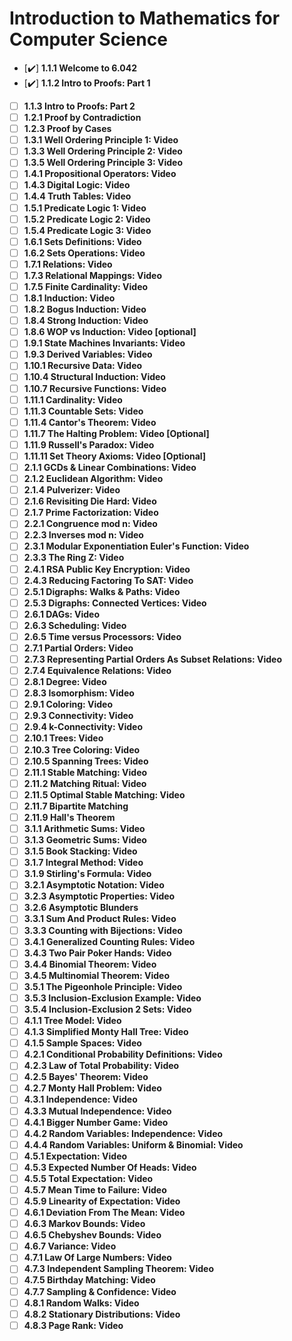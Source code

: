 # Introduction to Mathematics for Computer Science

- [✔️] **1.1.1 Welcome to 6.042**
- [✔️] **1.1.2 Intro to Proofs: Part 1**
- [ ] **1.1.3 Intro to Proofs: Part 2**
- [ ] **1.2.1 Proof by Contradiction**
- [ ] **1.2.3 Proof by Cases**
- [ ] **1.3.1 Well Ordering Principle 1: Video**
- [ ] **1.3.3 Well Ordering Principle 2: Video**
- [ ] **1.3.5 Well Ordering Principle 3: Video**
- [ ] **1.4.1 Propositional Operators: Video**
- [ ] **1.4.3 Digital Logic: Video**
- [ ] **1.4.4 Truth Tables: Video**
- [ ] **1.5.1 Predicate Logic 1: Video**
- [ ] **1.5.2 Predicate Logic 2: Video**
- [ ] **1.5.4 Predicate Logic 3: Video**
- [ ] **1.6.1 Sets Definitions: Video**
- [ ] **1.6.2 Sets Operations: Video**
- [ ] **1.7.1 Relations: Video**
- [ ] **1.7.3 Relational Mappings: Video**
- [ ] **1.7.5 Finite Cardinality: Video**
- [ ] **1.8.1 Induction: Video**
- [ ] **1.8.2 Bogus Induction: Video**
- [ ] **1.8.4 Strong Induction: Video**
- [ ] **1.8.6 WOP vs Induction: Video [optional]**
- [ ] **1.9.1 State Machines Invariants: Video**
- [ ] **1.9.3 Derived Variables: Video**
- [ ] **1.10.1 Recursive Data: Video**
- [ ] **1.10.4 Structural Induction: Video**
- [ ] **1.10.7 Recursive Functions: Video**
- [ ] **1.11.1 Cardinality: Video**
- [ ] **1.11.3 Countable Sets: Video**
- [ ] **1.11.4 Cantor's Theorem: Video**
- [ ] **1.11.7 The Halting Problem: Video [Optional]**
- [ ] **1.11.9 Russell's Paradox: Video**
- [ ] **1.11.11 Set Theory Axioms: Video [Optional]**
- [ ] **2.1.1 GCDs & Linear Combinations: Video**
- [ ] **2.1.2 Euclidean Algorithm: Video**
- [ ] **2.1.4 Pulverizer: Video**
- [ ] **2.1.6 Revisiting Die Hard: Video**
- [ ] **2.1.7 Prime Factorization: Video**
- [ ] **2.2.1 Congruence mod n: Video**
- [ ] **2.2.3 Inverses mod n: Video**
- [ ] **2.3.1 Modular Exponentiation Euler's Function: Video**
- [ ] **2.3.3 The Ring Z: Video**
- [ ] **2.4.1 RSA Public Key Encryption: Video**
- [ ] **2.4.3 Reducing Factoring To SAT: Video**
- [ ] **2.5.1 Digraphs: Walks & Paths: Video**
- [ ] **2.5.3 Digraphs: Connected Vertices: Video**
- [ ] **2.6.1 DAGs: Video**
- [ ] **2.6.3 Scheduling: Video**
- [ ] **2.6.5 Time versus Processors: Video**
- [ ] **2.7.1 Partial Orders: Video**
- [ ] **2.7.3 Representing Partial Orders As Subset Relations: Video**
- [ ] **2.7.4 Equivalence Relations: Video**
- [ ] **2.8.1 Degree: Video**
- [ ] **2.8.3 Isomorphism: Video**
- [ ] **2.9.1 Coloring: Video**
- [ ] **2.9.3 Connectivity: Video**
- [ ] **2.9.4 k-Connectivity: Video**
- [ ] **2.10.1 Trees: Video**
- [ ] **2.10.3 Tree Coloring: Video**
- [ ] **2.10.5 Spanning Trees: Video**
- [ ] **2.11.1 Stable Matching: Video**
- [ ] **2.11.2 Matching Ritual: Video**
- [ ] **2.11.5 Optimal Stable Matching: Video**
- [ ] **2.11.7 Bipartite Matching**
- [ ] **2.11.9 Hall's Theorem**
- [ ] **3.1.1 Arithmetic Sums: Video**
- [ ] **3.1.3 Geometric Sums: Video**
- [ ] **3.1.5 Book Stacking: Video**
- [ ] **3.1.7 Integral Method: Video**
- [ ] **3.1.9 Stirling's Formula: Video**
- [ ] **3.2.1 Asymptotic Notation: Video**
- [ ] **3.2.3 Asymptotic Properties: Video**
- [ ] **3.2.6 Asymptotic Blunders**
- [ ] **3.3.1 Sum And Product Rules: Video**
- [ ] **3.3.3 Counting with Bijections: Video**
- [ ] **3.4.1 Generalized Counting Rules: Video**
- [ ] **3.4.3 Two Pair Poker Hands: Video**
- [ ] **3.4.4 Binomial Theorem: Video**
- [ ] **3.4.5 Multinomial Theorem: Video**
- [ ] **3.5.1 The Pigeonhole Principle: Video**
- [ ] **3.5.3 Inclusion-Exclusion Example: Video**
- [ ] **3.5.4 Inclusion-Exclusion 2 Sets: Video**
- [ ] **4.1.1 Tree Model: Video**
- [ ] **4.1.3 Simplified Monty Hall Tree: Video**
- [ ] **4.1.5 Sample Spaces: Video**
- [ ] **4.2.1 Conditional Probability Definitions: Video**
- [ ] **4.2.3 Law of Total Probability: Video**
- [ ] **4.2.5 Bayes' Theorem: Video**
- [ ] **4.2.7 Monty Hall Problem: Video**
- [ ] **4.3.1 Independence: Video**
- [ ] **4.3.3 Mutual Independence: Video**
- [ ] **4.4.1 Bigger Number Game: Video**
- [ ] **4.4.2 Random Variables: Independence: Video**
- [ ] **4.4.4 Random Variables: Uniform & Binomial: Video**
- [ ] **4.5.1 Expectation: Video**
- [ ] **4.5.3 Expected Number Of Heads: Video**
- [ ] **4.5.5 Total Expectation: Video**
- [ ] **4.5.7 Mean Time to Failure: Video**
- [ ] **4.5.9 Linearity of Expectation: Video**
- [ ] **4.6.1 Deviation From The Mean: Video**
- [ ] **4.6.3 Markov Bounds: Video**
- [ ] **4.6.5 Chebyshev Bounds: Video**
- [ ] **4.6.7 Variance: Video**
- [ ] **4.7.1 Law Of Large Numbers: Video**
- [ ] **4.7.3 Independent Sampling Theorem: Video**
- [ ] **4.7.5 Birthday Matching: Video**
- [ ] **4.7.7 Sampling & Confidence: Video**
- [ ] **4.8.1 Random Walks: Video**
- [ ] **4.8.2 Stationary Distributions: Video**
- [ ] **4.8.3 Page Rank: Video**
